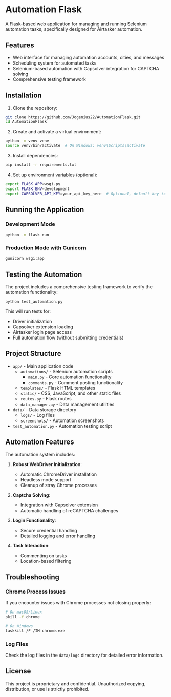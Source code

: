 # Automation Flask

A Flask-based web application for managing and running Selenium automation tasks, specifically designed for Airtasker automation.

## Features

- Web interface for managing automation accounts, cities, and messages
- Scheduling system for automated tasks
- Selenium-based automation with Capsolver integration for CAPTCHA solving
- Comprehensive testing framework

## Installation

1. Clone the repository:

```bash
git clone https://github.com/Jogenius22/AutomationFlask.git
cd AutomationFlask
```

2. Create and activate a virtual environment:

```bash
python -m venv venv
source venv/bin/activate  # On Windows: venv\Scripts\activate
```

3. Install dependencies:

```bash
pip install -r requirements.txt
```

4. Set up environment variables (optional):

```bash
export FLASK_APP=wsgi.py
export FLASK_ENV=development
export CAPSOLVER_API_KEY=your_api_key_here  # Optional, default key is provided
```

## Running the Application

### Development Mode

```bash
python -m flask run
```

### Production Mode with Gunicorn

```bash
gunicorn wsgi:app
```

## Testing the Automation

The project includes a comprehensive testing framework to verify the automation functionality:

```bash
python test_automation.py
```

This will run tests for:

- Driver initialization
- Capsolver extension loading
- Airtasker login page access
- Full automation flow (without submitting credentials)

## Project Structure

- `app/` - Main application code
  - `automations/` - Selenium automation scripts
    - `main.py` - Core automation functionality
    - `comments.py` - Comment posting functionality
  - `templates/` - Flask HTML templates
  - `static/` - CSS, JavaScript, and other static files
  - `routes.py` - Flask routes
  - `data_manager.py` - Data management utilities
- `data/` - Data storage directory
  - `logs/` - Log files
  - `screenshots/` - Automation screenshots
- `test_automation.py` - Automation testing script

## Automation Features

The automation system includes:

1. **Robust WebDriver Initialization**:

   - Automatic ChromeDriver installation
   - Headless mode support
   - Cleanup of stray Chrome processes

2. **Captcha Solving**:

   - Integration with Capsolver extension
   - Automatic handling of reCAPTCHA challenges

3. **Login Functionality**:

   - Secure credential handling
   - Detailed logging and error handling

4. **Task Interaction**:
   - Commenting on tasks
   - Location-based filtering

## Troubleshooting

### Chrome Process Issues

If you encounter issues with Chrome processes not closing properly:

```bash
# On macOS/Linux
pkill -f chrome

# On Windows
taskkill /F /IM chrome.exe
```

### Log Files

Check the log files in the `data/logs` directory for detailed error information.

## License

This project is proprietary and confidential. Unauthorized copying, distribution, or use is strictly prohibited.
